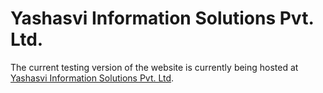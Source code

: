 # Yashasvi Information Solutions Pvt. Ltd.

The current testing version of the website is currently being hosted at [Yashasvi Information Solutions Pvt. Ltd](https://yashasvicoin.000webhostapp.com/index.html).
